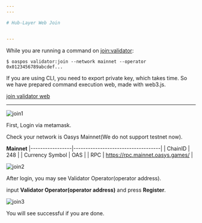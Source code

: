```yaml
---
---

# Hub-Layer Web Join


---
```


While you are running a command on [join:validator](/docs/tech/validator/hub-layer-client-join/1-1#3-register-as-a-validator):

```
$ oaspos validator:join --network mainnet --operator 0x0123456789abcdef...
```

If you are using CLI, you need to export private key, which takes time. 
So we have prepared command execution web, made with web3.js. 


[join validator web](https://oasys-pos-fe-git-fix-joinvalidator-oasys.vercel.app/)

--- 

![join1](/img/docs/tech/joinvalidator/1.png)

First, Login via metamask. 

Check your network is Oasys Mainnet(We do not support testnet now).

**Mainnet**
|-----------------|------------------------------------|
| ChainID         | 248                                |
| Currency Symbol | OAS                                |
| RPC             | https://rpc.mainnet.oasys.games/   |


![join2](/img/docs/tech/joinvalidator/2.png)

After login, you may see Validator Operator(operator address). 

input **Validator Operator(operator address)** and press **Register**.


![join3](/img/docs/tech/joinvalidator/3.png)

You will see successful if you are done.